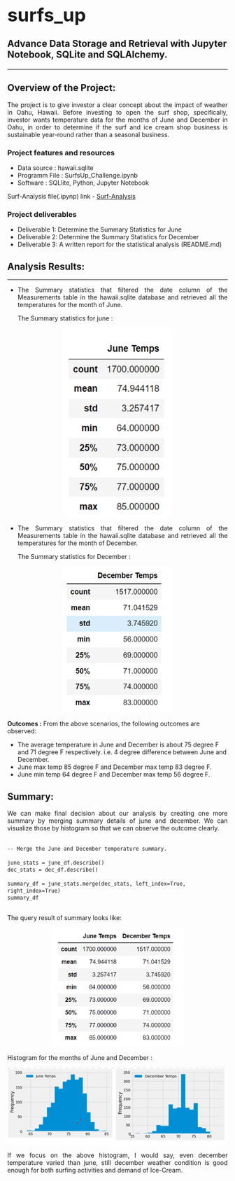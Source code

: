 ## **<h1 align="justify"> surfs_up**
Advance Data Storage and Retrieval with Jupyter Notebook, SQLite and SQLAlchemy.
	
---

## Overview of the Project: 
<p align="justify">The project is to give investor a clear concept about the impact of weather in Oahu, Hawaii. Before investing to open the surf shop, specifically, investor wants temperature data for the months of June and December in Oahu, in order to determine if the surf and ice cream shop business is sustainable year-round rather than a seasonal business.<p>
	
	
	
 
### <p align="justify"> Project features and resources<p>  
- Data source : hawaii.sqlite
- Programm File : SurfsUp_Challenge.ipynb
- Software : SQLlite, Python, Jupyter Notebook

 Surf-Analysis file(.ipynp) link -  [ Surf-Analysis](https://github.com/sharifbhuiyan/surfs_up/blob/main/SurfsUp_Challenge.ipynb)  

### <p align="justify"> Project deliverables<p>
-  Deliverable 1: Determine the Summary Statistics for June
-  Deliverable 2: Determine the Summary Statistics for December
-  Deliverable 3: A written report for the statistical analysis (README.md)
  
 
	

	
## Analysis Results: 
---
  
- <p align="justify"> The Summary statistics that filtered the date column of the Measurements table in the hawaii.sqlite database and retrieved all the temperatures for the month of June.<p>
  
  The Summary statistics for june :

  
<p align="center">
  <img width="250" src=https://github.com/sharifbhuiyan/surfs_up/blob/main/resources/june_summary.png
</p>
	

	
  
- <p align="justify"> The Summary statistics that filtered the date column of the Measurements table in the hawaii.sqlite database and retrieved all the temperatures for the month of December.<p>
  
  The Summary statistics for December :

<p align="center">
  <img width="250" src= https://github.com/sharifbhuiyan/surfs_up/blob/main/resources/dec_summary.png
</p>
		
		
 
  
**Outcomes :**
From the above scenarios, the following outcomes are observed: 
		
- The average temperature in June and December is about 75 degree F and 71 degree F respectively. i.e. 4 degree difference between June and December.
- June max temp 85 degree F and December max temp 83 degree F. 
- June min temp 64 degree F and December max temp 56 degree F. 

 
    
    
## Summary:
<p align="justify"> We can make final decision about our analysis by creating one more summary by merging summary details of june and december. We can visualize those by histogram so that we can observe the outcome clearly. </p>  


  
```sharif
  
-- Merge the June and December temperature summary.
	
june_stats = june_df.describe()
dec_stats = dec_df.describe()

summary_df = june_stats.merge(dec_stats, left_index=True, right_index=True)
summary_df
 
```    
 
<p align="justify"> The query result of summary looks like:</p>
  
   
 <p align="center">
<img width="300" src=https://github.com/sharifbhuiyan/surfs_up/blob/main/resources/june_dec_comparison_summary.png
</p>
  
Histogram for the months of June and December : 
  
 <p align="center">
<img width="600" src=https://github.com/sharifbhuiyan/surfs_up/blob/main/resources/june_dec_comparison_plot.png
</p>

 

<p align="justify"> If we focus on the above histogram, I would say, even december temperature varied than june, still december weather condition is good enough for both surfing activities and demand of Ice-Cream. </p>

